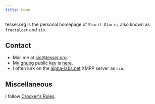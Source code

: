 ```yaml
---
title: Home
---
```


tesser.org is the personal homepage of `Sharif Olorin`, also known as
`fractalcat` and `sio`.

Contact
-------

 - Mail me at [sio@tesser.org](mailto:sio@tesser.org).
  - My [gnupg](http://www.gnupg.org/) public key is [here](/var/sio.asc).
 - I often lurk on the [alpha-labs.net](https://alpha-labs.net) XMPP
   server as `sio`.

Miscellaneous
-------------

I follow [Crocker's Rules](http://www.sl4.org/crocker.html).

